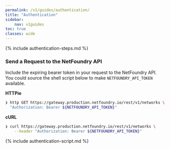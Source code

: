 ```yaml
---
permalink: /v1/guides/authentication/
title: "Authentication"
sidebar:
    nav: v1guides
toc: true
classes: wide
---
```


{% include authentication-steps.md %}

### Send a Request to the NetFoundry API

Include the expiring bearer token in your request to the NetFoundry API. You could source the shell script below to make `NETFOUNDRY_API_TOKEN` available.

**HTTPie**

```bash
❯ http GET https://gateway.production.netfoundry.io/rest/v1/networks \
  "Authorization: Bearer ${NETFOUNDRY_API_TOKEN}"
```

**cURL**

```bash
❯ curl https://gateway.production.netfoundry.io/rest/v1/networks \
    --header "Authorization: Bearer ${NETFOUNDRY_API_TOKEN}"
```

{% include authentication-script.md %}
